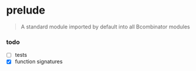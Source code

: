 # prelude
> A standard module imported by default into all Bcombinator modules


### todo
- [ ] tests
- [x] function signatures
